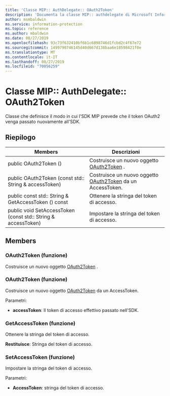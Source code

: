 ```yaml
---
title: 'Classe MIP:: AuthDelegate:: OAuth2Token'
description: 'Documenta la classe MIP:: authdelegate di Microsoft Information Protection (MIP) SDK.'
author: msmbaldwin
ms.service: information-protection
ms.topic: reference
ms.author: mbaldwin
ms.date: 08/27/2019
ms.openlocfilehash: 93c73f632410bf6b1c6898746d1fcbd2c4f67e72
ms.sourcegitcommit: 1499790746145d40d667d138baa6e18598421f0e
ms.translationtype: MT
ms.contentlocale: it-IT
ms.lasthandoff: 08/27/2019
ms.locfileid: "70056259"
---
```

# <a name="class-mipauthdelegateoauth2token"></a>Classe MIP:: AuthDelegate:: OAuth2Token 
Classe che definisce il modo in cui l'SDK MIP prevede che il token OAuth2 venga passato nuovamente all'SDK.
  
## <a name="summary"></a>Riepilogo
 Members                        | Descrizioni                                
--------------------------------|---------------------------------------------
public OAuth2Token ()  |  Costruisce un nuovo oggetto [OAuth2Token](class_mip_authdelegate_oauth2token.md) .
public OAuth2Token (const std:: String & accessToken)  |  Costruisce un nuovo oggetto [OAuth2Token](class_mip_authdelegate_oauth2token.md) da un AccessToken.
public const std:: String & GetAccessToken () const  |  Ottenere la stringa del token di accesso.
public void SetAccessToken (const std:: String & accessToken)  |  Impostare la stringa del token di accesso.
  
## <a name="members"></a>Members
  
### <a name="oauth2token-function"></a>OAuth2Token (funzione)
Costruisce un nuovo oggetto [OAuth2Token](class_mip_authdelegate_oauth2token.md) .
  
### <a name="oauth2token-function"></a>OAuth2Token (funzione)
Costruisce un nuovo oggetto [OAuth2Token](class_mip_authdelegate_oauth2token.md) da un AccessToken.

Parametri:  
* **accessToken**: Il token di accesso effettivo passato nell'SDK.


  
### <a name="getaccesstoken-function"></a>GetAccessToken (funzione)
Ottenere la stringa del token di accesso.

  
**Restituisce**: Stringa del token di accesso.
  
### <a name="setaccesstoken-function"></a>SetAccessToken (funzione)
Impostare la stringa del token di accesso.

Parametri:  
* **AccessToken**: stringa del token di accesso.

